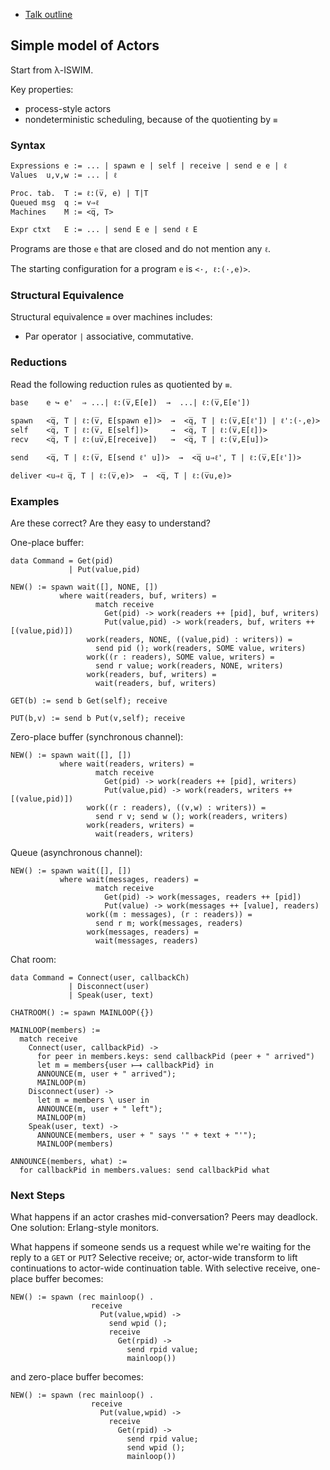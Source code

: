 
 - [Talk outline](index.html)

## Simple model of Actors

Start from λ-ISWIM.

Key properties:

 - process-style actors
 - nondeterministic scheduling, because of the quotienting by `≡`

### Syntax

    Expressions e := ... | spawn e | self | receive | send e e | ℓ
    Values  u,v,w := ... | ℓ

    Proc. tab.  T := ℓ:(v̅, e) | T|T
    Queued msg  q := v⇒ℓ
    Machines    M := <q̅, T>

    Expr ctxt   E := ... | send E e | send ℓ E

Programs are those `e` that are closed and do not mention any `ℓ`.

The starting configuration for a program `e` is `<·, ℓ:(·,e)>`.

### Structural Equivalence

Structural equivalence `≡` over machines includes:

 - Par operator `|` associative, commutative.

### Reductions

Read the following reduction rules as quotiented by `≡`.

    base    e ↪ e'  ⇒ ...| ℓ:(v̅,E[e])  →  ...| ℓ:(v̅,E[e'])

    spawn   <q̅, T | ℓ:(v̅, E[spawn e])>  →  <q̅, T | ℓ:(v̅,E[ℓ']) | ℓ':(·,e)>
    self    <q̅, T | ℓ:(v̅, E[self])>     →  <q̅, T | ℓ:(v̅,E[ℓ])>
    recv    <q̅, T | ℓ:(uv̅,E[receive])   →  <q̅, T | ℓ:(v̅,E[u])>

    send    <q̅, T | ℓ:(v̅, E[send ℓ' u])>  →  <q̅ u⇒ℓ', T | ℓ:(v̅,E[ℓ'])>

    deliver <u⇒ℓ q̅, T | ℓ:(v̅,e)>  →  <q̅, T | ℓ:(v̅u,e)>

### Examples

Are these correct? Are they easy to understand?

One-place buffer:

    data Command = Get(pid)
                 | Put(value,pid)

    NEW() := spawn wait([], NONE, [])
               where wait(readers, buf, writers) =
                       match receive
                         Get(pid) -> work(readers ++ [pid], buf, writers)
                         Put(value,pid) -> work(readers, buf, writers ++ [(value,pid)])
                     work(readers, NONE, ((value,pid) : writers)) =
                       send pid (); work(readers, SOME value, writers)
                     work((r : readers), SOME value, writers) =
                       send r value; work(readers, NONE, writers)
                     work(readers, buf, writers) =
                       wait(readers, buf, writers)

    GET(b) := send b Get(self); receive

    PUT(b,v) := send b Put(v,self); receive

Zero-place buffer (synchronous channel):

    NEW() := spawn wait([], [])
               where wait(readers, writers) =
                       match receive
                         Get(pid) -> work(readers ++ [pid], writers)
                         Put(value,pid) -> work(readers, writers ++ [(value,pid)])
                     work((r : readers), ((v,w) : writers)) =
                       send r v; send w (); work(readers, writers)
                     work(readers, writers) =
                       wait(readers, writers)

Queue (asynchronous channel):

    NEW() := spawn wait([], [])
               where wait(messages, readers) =
                       match receive
                         Get(pid) -> work(messages, readers ++ [pid])
                         Put(value) -> work(messages ++ [value], readers)
                     work((m : messages), (r : readers)) =
                       send r m; work(messages, readers)
                     work(messages, readers) =
                       wait(messages, readers)

Chat room:

    data Command = Connect(user, callbackCh)
                 | Disconnect(user)
                 | Speak(user, text)

    CHATROOM() := spawn MAINLOOP({})

    MAINLOOP(members) :=
      match receive
        Connect(user, callbackPid) ->
          for peer in members.keys: send callbackPid (peer + " arrived")
          let m = members{user ⟼ callbackPid} in
          ANNOUNCE(m, user + " arrived");
          MAINLOOP(m)
        Disconnect(user) ->
          let m = members \ user in
          ANNOUNCE(m, user + " left");
          MAINLOOP(m)
        Speak(user, text) ->
          ANNOUNCE(members, user + " says '" + text + "'");
          MAINLOOP(members)

    ANNOUNCE(members, what) :=
      for callbackPid in members.values: send callbackPid what

### Next Steps

What happens if an actor crashes mid-conversation? Peers may
deadlock. One solution: Erlang-style monitors.

What happens if someone sends us a request while we're waiting for the
reply to a `GET` or `PUT`? Selective receive; or, actor-wide transform
to lift continuations to actor-wide continuation table. With selective
receive, one-place buffer becomes:

    NEW() := spawn (rec mainloop() .
                      receive
                        Put(value,wpid) ->
                          send wpid ();
                          receive
                            Get(rpid) ->
                              send rpid value;
                              mainloop())

and zero-place buffer becomes:

    NEW() := spawn (rec mainloop() .
                      receive
                        Put(value,wpid) ->
                          receive
                            Get(rpid) ->
                              send rpid value;
                              send wpid ();
                              mainloop())

